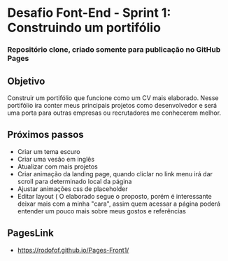 # Desafio Font-End - Sprint 1: Construindo um portifólio
### Repositório clone, criado somente para publicação no GitHub Pages

## Objetivo
Construir um portifólio que funcione como um CV mais elaborado. Nesse portifólio ira conter meus principais projetos como desenvolvedor e será uma porta para outras empresas ou recrutadores me conhecerem melhor.

## Próximos passos
* Criar um tema escuro
* Criar uma vesão em inglês
* Atualizar com mais projetos
* Criar animação da landing page, quando cliclar no link menu irá dar scroll para determinado local da página
* Ajustar animações css de placeholder
* Editar layout ( O elaborado segue o proposto, porém é interessante deixar mais com a minha "cara", assim quem acessar a página poderá entender um pouco mais sobre meus gostos e referências

## PagesLink
* https://rodofof.github.io/Pages-Front1/
